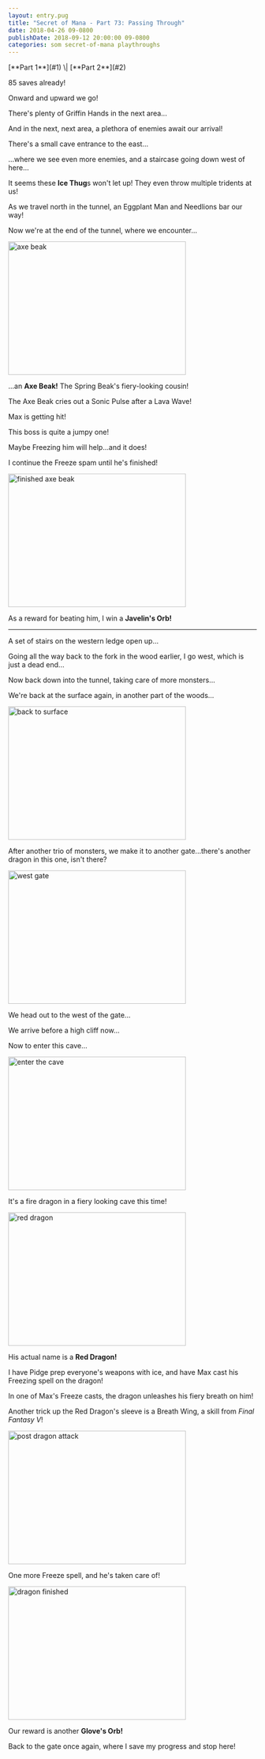 ```yaml
---
layout: entry.pug
title: "Secret of Mana - Part 73: Passing Through"
date: 2018-04-26 09-0800
publishDate: 2018-09-12 20:00:00 09-0800
categories: som secret-of-mana playthroughs
---
```


<p class="entry-partination" markdown="1">[**Part 1**](#1) \| [**Part 2**](#2)</p>

<a name="1"></a>

85 saves already!

Onward and upward we go!

There's plenty of Griffin Hands in the next area...

And in the next, next area, a plethora of enemies await our arrival!

There's a small cave entrance to the east...

...where we see even more enemies, and a staircase going down west of here...

It seems these **Ice Thug**s won't let up! They even throw multiple tridents at us!

As we travel north in the tunnel, an Eggplant Man and Needlions bar our way!

Now we're at the end of the tunnel, where we encounter...

<img src="https://i.imgur.com/U9nFTzT.png" alt="axe beak" width="360" height="270" id="liveblog" />

...an **Axe Beak!** The Spring Beak's fiery-looking cousin!

The Axe Beak cries out a Sonic Pulse after a Lava Wave!

Max is getting hit!

This boss is quite a jumpy one!

Maybe Freezing him will help...and it does!

I continue the Freeze spam until he's finished!

<img src="https://i.imgur.com/5MsQalU.png" alt="finished axe beak" width="360" height="270" id="liveblog" />

As a reward for beating him, I win a **Javelin's Orb!**

<a name="2"></a>

---

A set of stairs on the western ledge open up...

Going all the way back to the fork in the wood earlier, I go west, which is just a dead end...

Now back down into the tunnel, taking care of more monsters...

We're back at the surface again, in another part of the woods...

<img src="https://i.imgur.com/SOek0GF.png" alt="back to surface" width="360" height="270" id="liveblog" />

After another trio of monsters, we make it to another gate...there's another dragon in this one, isn't there?

<img src="https://i.imgur.com/yZK4KLV.png" alt="west gate" width="360" height="270" id="liveblog" />

We head out to the west of the gate...

We arrive before a high cliff now...

Now to enter this cave...

<img src="https://i.imgur.com/zD8DMwh.png" alt="enter the cave" width="360" height="270" id="liveblog" />

It's a fire dragon in a fiery looking cave this time!

<img src="https://i.imgur.com/mrFgMmu.png" alt="red dragon" width="360" height="270" id="liveblog" />

His actual name is a **Red Dragon!**

I have Pidge prep everyone's weapons with ice, and have Max cast his Freezing spell on the dragon!

In one of Max's Freeze casts, the dragon unleashes his fiery breath on him!

Another trick up the Red Dragon's sleeve is a Breath Wing, a skill from *Final Fantasy V*!

<img src="https://i.imgur.com/Ay8kPAQ.png" alt="post dragon attack" width="360" height="270" id="liveblog" />

One more Freeze spell, and he's taken care of!

<img src="https://i.imgur.com/SbAaxW5.png" alt="dragon finished" width="360" height="270" id="liveblog" />

Our reward is another **Glove's Orb!**

Back to the gate once again, where I save my progress and stop here!